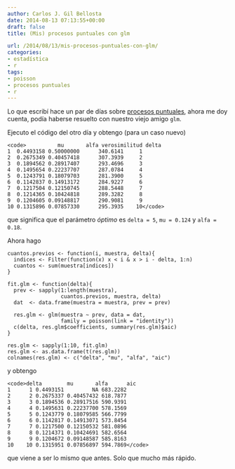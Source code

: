 ```yaml
---
author: Carlos J. Gil Bellosta
date: 2014-08-13 07:13:55+00:00
draft: false
title: (Mis) procesos puntuales con glm

url: /2014/08/13/mis-procesos-puntuales-con-glm/
categories:
- estadística
- r
tags:
- poisson
- procesos puntuales
- r
---
```


Lo que escribí hace un par de días sobre [procesos puntuales](http://www.datanalytics.com/2014/08/11/procesos-puntuales-una-primera-aproximacion/), ahora me doy cuenta, podía haberse resuelto con nuestro viejo amigo `glm`.

Ejecuto el código del otro día y obtengo (para un caso nuevo)



    <code>          mu       alfa verosimilitud delta
    1  0.4493158 0.50000000      340.6141     1
    2  0.2675349 0.40457418      307.3939     2
    3  0.1894562 0.28917407      293.4696     3
    4  0.1495654 0.22237707      287.0784     4
    5  0.1243791 0.18079703      281.3900     5
    6  0.1142837 0.14913172      284.9227     6
    7  0.1217504 0.12150745      288.5448     7
    8  0.1214365 0.10424818      289.3282     8
    9  0.1204605 0.09148817      290.9081     9
    10 0.1315896 0.07857330      295.3935    10</code>



que significa que el parámetro _óptimo_ es `delta = 5`, `mu = 0.124` y `alfa = 0.18`.

Ahora hago



    cuantos.previos <- function(i, muestra, delta){
      indices <- Filter(function(x) x < i & x > i - delta, 1:n)
      cuantos <- sum(muestra[indices])
    }

    fit.glm <- function(delta){
      prev <- sapply(1:length(muestra),
                     cuantos.previos, muestra, delta)
      dat  <- data.frame(muestra = muestra, prev = prev)

      res.glm <- glm(muestra ~ prev, data = dat,
                     family = poisson(link = "identity"))
      c(delta, res.glm$coefficients, summary(res.glm)$aic)
    }

    res.glm <- sapply(1:10, fit.glm)
    res.glm <- as.data.frame(t(res.glm))
    colnames(res.glm) <- c("delta", "mu", "alfa", "aic")



y obtengo



    <code>delta        mu       alfa      aic
    1      1 0.4493151         NA 683.2282
    2      2 0.2675337 0.40457432 618.7877
    3      3 0.1894536 0.28917516 590.9391
    4      4 0.1495631 0.22237700 578.1569
    5      5 0.1243779 0.18079585 566.7799
    6      6 0.1142817 0.14913071 573.8454
    7      7 0.1217500 0.12150532 581.0896
    8      8 0.1214371 0.10424691 582.6564
    9      9 0.1204672 0.09148587 585.8163
    10    10 0.1315951 0.07856897 594.7869</code>



que viene a ser lo mismo que antes. Solo que mucho más rápido.

